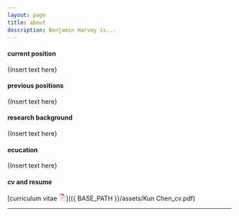 ```yaml
---
layout: page
title: about
description: Benjamin Harvey is...
---
```


#### <a name="currentposition"></a>current position
{Insert text here}


#### <a name="previousposition"></a>previous positions
{Insert text here}


#### <a name="researchbackground"></a>research background
{Insert text here}


#### <a name="education"></a>ecucation
{Insert text here}


#### <a name="cvandresume"></a>cv and resume
[curriculum vitae ![CV as pdf](icons16/pdf-icon.png)]({{ BASE_PATH }}/assets/Kun Chen_cv.pdf)

---



